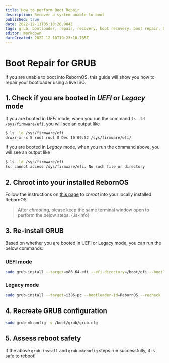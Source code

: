 ```yaml
---
title: How to perform Boot Repair
description: Recover a system unable to boot
published: true
date: 2022-12-11T05:10:26.984Z
tags: grub, bootloader, repair, recovery, boot recovery, boot repair, boot
editor: markdown
dateCreated: 2022-12-10T19:23:10.785Z
---
```


# Boot Repair for GRUB
If you are unable to boot into RebornOS, this guide will show you how to repair your bootloader using a live ISO.

## 1. Check if you are booted in *UEFI* or *Legacy* mode
If you are booted in *UEFI* mode, when you run the command `ls -ld /sys/firmware/efi`, you will see an output like
```sh
$ ls -ld /sys/firmware/efi
drwxr-xr-x 5 root root 0 Dec 10 09:52 /sys/firmware/efi/
```
If you are booted in *Legacy* mode, when you run the command above, you will see an output like
```sh
$ ls -ld /sys/firmware/efi
ls: cannot access /sys/firmware/efi: No such file or directory
```

## 2. Chroot into your installed RebornOS
Follow the instructions on [this page](chroot) to *chroot* into your locally installed RebornOS. 
> After *chroot*ing, please keep the same terminal window open to perform the below steps.
{.is-info}


## 3. Re-install GRUB
Based on whether you are booted in UEFI or Legacy mode, you can run the below commands:
### UEFI mode
```sh
sudo grub-install --target=x86_64-efi --efi-directory=/boot/efi --bootloader-id=RebornOS --recheck
```
### Legacy mode
```sh
sudo grub-install --target=i386-pc --bootloader-id=RebornOS --recheck
```
## 4. Recreate GRUB configuration
```sh
sudo grub-mkconfig -o /boot/grub/grub.cfg
```

## 5. Assess reboot safety
If the above `grub-install` and `grub-mkconfig` steps run successfully, it is safe to reboot!